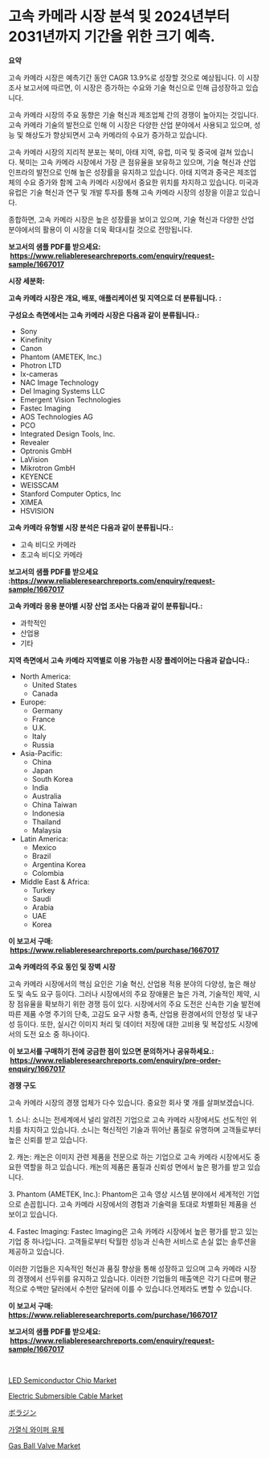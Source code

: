 <p><h1>고속 카메라 시장 분석 및 2024년부터 2031년까지 기간을 위한 크기 예측.</h1></p><p><strong>요약</strong></p>
<p><p>고속 카메라 시장은 예측기간 동안 CAGR 13.9%로 성장할 것으로 예상됩니다. 이 시장 조사 보고서에 따르면, 이 시장은 증가하는 수요와 기술 혁신으로 인해 급성장하고 있습니다.</p><p>고속 카메라 시장의 주요 동향은 기술 혁신과 제조업체 간의 경쟁이 높아지는 것입니다. 고속 카메라 기술의 발전으로 인해 이 시장은 다양한 산업 분야에서 사용되고 있으며, 성능 및 해상도가 향상되면서 고속 카메라의 수요가 증가하고 있습니다.</p><p>고속 카메라 시장의 지리적 분포는 북미, 아태 지역, 유럽, 미국 및 중국에 걸쳐 있습니다. 북미는 고속 카메라 시장에서 가장 큰 점유율을 보유하고 있으며, 기술 혁신과 산업 인프라의 발전으로 인해 높은 성장률을 유지하고 있습니다. 아태 지역과 중국은 제조업체의 수요 증가와 함께 고속 카메라 시장에서 중요한 위치를 차지하고 있습니다. 미국과 유럽은 기술 혁신과 연구 및 개발 투자를 통해 고속 카메라 시장의 성장을 이끌고 있습니다. </p><p>종합하면, 고속 카메라 시장은 높은 성장률을 보이고 있으며, 기술 혁신과 다양한 산업 분야에서의 활용이 이 시장을 더욱 확대시킬 것으로 전망됩니다.</p></p>
<p><strong>보고서의 샘플 PDF를 받으세요: &nbsp;<a href="https://www.reliableresearchreports.com/enquiry/request-sample/1667017">https://www.reliableresearchreports.com/enquiry/request-sample/1667017</a></strong></p>
<p><strong>시장 세분화:</strong></p>
<p><strong> 고속 카메라 시장은 개요, 배포, 애플리케이션 및 지역으로 더 분류됩니다. :</strong></p>
<p><strong>구성요소 측면에서는 고속 카메라 시장은 다음과 같이 분류됩니다.:</strong></p>
<p><ul><li>Sony</li><li>Kinefinity</li><li>Canon</li><li>Phantom (AMETEK, Inc.)</li><li>Photron LTD</li><li>Ix-cameras</li><li>NAC Image Technology</li><li>Del Imaging Systems LLC</li><li>Emergent Vision Technologies</li><li>Fastec Imaging</li><li>AOS Technologies AG</li><li>PCO</li><li>Integrated Design Tools, Inc.</li><li>Revealer</li><li>Optronis GmbH</li><li>LaVision</li><li>Mikrotron GmbH</li><li>KEYENCE</li><li>WEISSCAM</li><li>Stanford Computer Optics, Inc</li><li>XIMEA</li><li>HSVISION</li></ul></p>
<p><strong> 고속 카메라 유형별 시장 분석은 다음과 같이 분류됩니다.:</strong></p>
<p><ul><li>고속 비디오 카메라</li><li>초고속 비디오 카메라</li></ul></p>
<p><strong>보고서의 샘플 PDF를 받으세요 :<a href="https://www.reliableresearchreports.com/enquiry/request-sample/1667017">https://www.reliableresearchreports.com/enquiry/request-sample/1667017</a></strong></p>
<p><strong> 고속 카메라 응용 분야별 시장 산업 조사는 다음과 같이 분류됩니다.:</strong></p>
<p><ul><li>과학적인</li><li>산업용</li><li>기타</li></ul></p>
<p><strong>지역 측면에서 고속 카메라 지역별로 이용 가능한 시장 플레이어는 다음과 같습니다.:</strong></p>
<p><ul>
    <li>
        North America:
        <ul>
            <li>United States</li>
            <li>Canada</li>
        </ul>
    </li>
    <li>
        Europe:
        <ul>
            <li>Germany</li>
            <li>France</li>
            <li>U.K.</li>
            <li>Italy</li>
            <li>Russia</li>
        </ul>
    </li>
    <li>
        Asia-Pacific:
        <ul>
            <li>China</li>
            <li>Japan</li>
            <li>South Korea</li>
            <li>India</li>
            <li>Australia</li>
            <li>China Taiwan</li>
            <li>Indonesia</li>
            <li>Thailand</li>
            <li>Malaysia</li>
        </ul>
    </li>
    <li>
        Latin America:
        <ul>
            <li>Mexico</li>
            <li>Brazil</li>
            <li>Argentina Korea</li>
            <li>Colombia</li>
        </ul>
    </li>
    <li>
        Middle East & Africa:
        <ul>
            <li>Turkey</li>
            <li>Saudi</li>
            <li>Arabia</li>
            <li>UAE</li>
            <li>Korea</li>
        </ul>
    </li>
    </ul></p>
<p><strong>이 보고서 구매: &nbsp;<a href="https://www.reliableresearchreports.com/purchase/1667017">https://www.reliableresearchreports.com/purchase/1667017</a></strong></p>
<p><strong>고속 카메라의 주요 동인 및 장벽 시장</strong></p>
<p><p>고속 카메라 시장에서의 핵심 요인은 기술 혁신, 산업용 적용 분야의 다양성, 높은 해상도 및 속도 요구 등이다. 그러나 시장에서의 주요 장애물은 높은 가격, 기술적인 제약, 시장 점유율을 확보하기 위한 경쟁 등이 있다. 시장에서의 주요 도전은 신속한 기술 발전에 따른 제품 수명 주기의 단축, 고감도 요구 사항 충족, 산업용 환경에서의 안정성 및 내구성 등이다.  또한, 실시간 이미지 처리 및 데이터 저장에 대한 고비용 및 복잡성도 시장에서의 도전 요소 중 하나이다.</p></p>
<p><strong>이 보고서를 구매하기 전에 궁금한 점이 있으면 문의하거나 공유하세요.: &nbsp;<a href="https://www.reliableresearchreports.com/enquiry/pre-order-enquiry/1667017">https://www.reliableresearchreports.com/enquiry/pre-order-enquiry/1667017</a></strong></p>
<p><strong>경쟁 구도</strong></p>
<p><p>고속 카메라 시장의 경쟁 업체가 다수 있습니다. 중요한 회사 몇 개를 살펴보겠습니다.</p><p>1. 소니: 소니는 전세계에서 널리 알려진 기업으로 고속 카메라 시장에서도 선도적인 위치를 차지하고 있습니다. 소니는 혁신적인 기술과 뛰어난 품질로 유명하며 고객들로부터 높은 신뢰를 받고 있습니다.</p><p>2. 캐논: 캐논은 이미지 관련 제품을 전문으로 하는 기업으로 고속 카메라 시장에서도 중요한 역할을 하고 있습니다. 캐논의 제품은 품질과 신뢰성 면에서 높은 평가를 받고 있습니다.</p><p>3. Phantom (AMETEK, Inc.): Phantom은 고속 영상 시스템 분야에서 세계적인 기업으로 손꼽힙니다. 고속 카메라 시장에서의 경험과 기술력을 토대로 차별화된 제품을 선보이고 있습니다.</p><p>4. Fastec Imaging: Fastec Imaging은 고속 카메라 시장에서 높은 평가를 받고 있는 기업 중 하나입니다. 고객들로부터 탁월한 성능과 신속한 서비스로 손실 없는 솔루션을 제공하고 있습니다.</p><p>이러한 기업들은 지속적인 혁신과 품질 향상을 통해 성장하고 있으며 고속 카메라 시장의 경쟁에서 선두위를 유지하고 있습니다. 이러한 기업들의 매출액은 각기 다르며 평균적으로 수백만 달러에서 수천만 달러에 이를 수 있습니다.언제라도 변할 수 있습니다.</p></p>
<p><strong>이 보고서 구매: &nbsp; <a href="https://www.reliableresearchreports.com/purchase/1667017">https://www.reliableresearchreports.com/purchase/1667017</a></strong></p>
<p><strong>보고서의 샘플 PDF를 받으세요: &nbsp;<a href="https://www.reliableresearchreports.com/enquiry/request-sample/1667017">https://www.reliableresearchreports.com/enquiry/request-sample/1667017</a></strong><strong></strong></p>
<p>&nbsp;</p>
<p><p><a href="https://github.com/luckyshygirl/Market-Research-Report-List-4/blob/main/led-semiconductor-chip-market.md">LED Semiconductor Chip Market</a></p><p><a href="https://unruly-ladybug-44b.notion.site/Insights-into-Electric-Submersible-Cable-Market-Size-Analysing-Market-Share-Trends-and-Growth-fro-e9996f25a3d6404e936a46d7e3538e4f">Electric Submersible Cable Market</a></p><p><a href="https://github.com/zjkmgcs938405/Market-Research-Report-List-1/blob/main/701460715671.md">ボラジン</a></p><p><a href="https://github.com/KellyLyncyh543964/Market-Research-Report-List-1/blob/main/402596114360.md">가열식 와이퍼 유체</a></p><p><a href="https://view.publitas.com/reportprime-1/gas-ball-valve-market-offer-valuable-insights-into-market-size-market-share-market-trends-and-projections-spanning-from-2024-to-2031/">Gas Ball Valve Market</a></p></p>